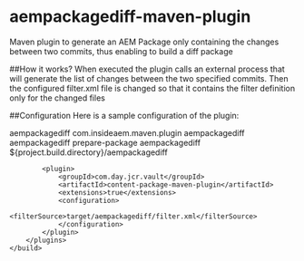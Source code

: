# aempackagediff-maven-plugin
Maven plugin to generate an AEM Package only containing the changes between two commits, thus enabling to build a diff package

##How it works?
When executed the plugin calls an external process that will generate the list of changes between the two specified commits.
Then the configured filter.xml file is changed so that it contains the filter definition only for the changed files

##Configuration
Here is a sample configuration of the plugin:

  <profile>
  	<id>aempackagediff</id>
  	<build>
  		<plugins>
  			<plugin>
  				<groupId>com.insideaem.maven.plugin</groupId>
  				<artifactId>aempackagediff</artifactId>
  				<executions>
  					<execution>
  						<id>aempackagediff</id>
  						<phase>prepare-package</phase>
  						<goals>
  							<goal>aempackagediff</goal>
  						</goals>
  					</execution>
  				</executions>
  				<configuration>
  					<outputDirectory>${project.build.directory}/aempackagediff</outputDirectory>
  				</configuration>
  			</plugin>
  			
  			<plugin>
  				<groupId>com.day.jcr.vault</groupId>
  				<artifactId>content-package-maven-plugin</artifactId>
  				<extensions>true</extensions>
  				<configuration>
  					<filterSource>target/aempackagediff/filter.xml</filterSource>
  				</configuration>
  			</plugin>
  		</plugins>
  	</build>
  </profile>
